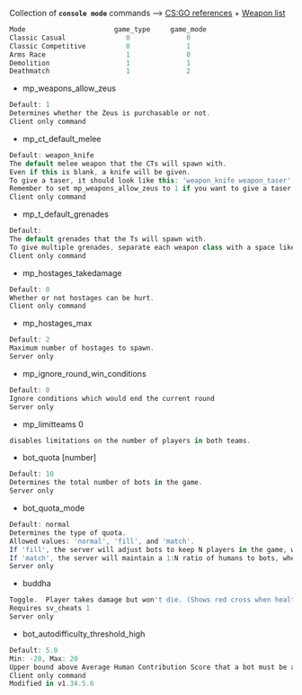 Collection of **`console mode`** commands --> [CS:GO references](https://tools.dathost.net/csgo-commands) + [Weapon list](https://steamcommunity.com/sharedfiles/filedetails/?id=570025313)

```groovy
Mode 	                  game_type 	game_mode
Classic Casual               0              0
Classic Competitive	         0	            1
Arms Race 	                 1	            0
Demolition                   1	            1
Deathmatch	                 1	            2
```

- mp_weapons_allow_zeus 
```groovy
Default: 1
Determines whether the Zeus is purchasable or not.
Client only command
```

- mp_ct_default_melee 
```groovy
Default: weapon_knife
The default melee weapon that the CTs will spawn with.
Even if this is blank, a knife will be given. 
To give a taser, it should look like this: 'weapon_knife weapon_taser'.  
Remember to set mp_weapons_allow_zeus to 1 if you want to give a taser!
Client only command
```

- mp_t_default_grenades 
```groovy
Default: 
The default grenades that the Ts will spawn with.  
To give multiple grenades, separate each weapon class with a space like this: 'weapon_molotov weapon_hegrenade'
Client only command
```

- mp_hostages_takedamage 
```groovy
Default: 0
Whether or not hostages can be hurt.
Client only command
```

- mp_hostages_max 
```groovy
Default: 2
Maximum number of hostages to spawn.
Server only
```

- mp_ignore_round_win_conditions 
```groovy
Default: 0
Ignore conditions which would end the current round
Server only
```

- mp_limitteams 0 
```groovy
disables limitations on the number of players in both teams.
```

- bot_quota [number]
```groovy
Default: 10
Determines the total number of bots in the game.
Server only
```

- bot_quota_mode 
```groovy
Default: normal
Determines the type of quota.
Allowed values: 'normal', 'fill', and 'match'.
If 'fill', the server will adjust bots to keep N players in the game, where N is bot_quota.
If 'match', the server will maintain a 1:N ratio of humans to bots, where N is bot_quota.
Server only
```

- buddha 
```groovy
Toggle.  Player takes damage but won't die. (Shows red cross when health is zero)
Requires sv_cheats 1
Server only
```

- bot_autodifficulty_threshold_high 
```groovy
Default: 5.0
Min: -20, Max: 20
Upper bound above Average Human Contribution Score that a bot must be above to change its difficulty
Client only command
Modified in v1.34.5.6
```
